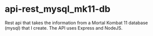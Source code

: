 # api-rest_mysql_mk11-db
Rest api that takes the information from a Mortal Kombat 11 database (mysql) that I create. The API uses Express and NodeJS.

